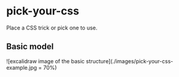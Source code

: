 # pick-your-css
Place a CSS trick or pick one to use.

## Basic model
![excalidraw image of the basic structure](./images/pick-your-css-example.jpg = 70%)
